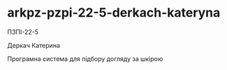 # arkpz-pzpi-22-5-derkach-kateryna
ПЗПІ-22-5

Деркач Катерина

Програмна система для підбору догляду за шкірою
